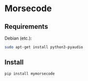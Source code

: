 # Morsecode
## Requirements
Debian (etc.):
```sh
sudo apt-get install python3-pyaudio
```
## Install
```sh
pip install mymorsecode
```